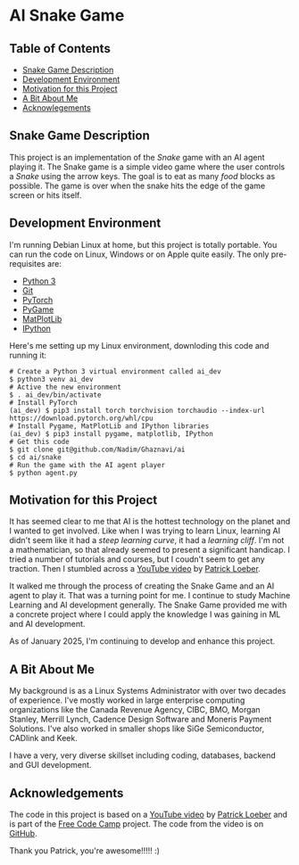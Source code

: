 # AI Snake Game

## Table of Contents

* [Snake Game Description](#snake-game-description)
* [Development Environment](#development-environment)
* [Motivation for this Project](#motivation-for-this-project)
* [A Bit About Me](#a-bit-about-me)
* [Acknowlegements](#acknowlegements)

## Snake Game Description

This project is an implementation of the *Snake* game with an AI agent playing it. The Snake game is a simple video game where the user controls a *Snake* using the arrow keys. The goal is to eat as many *food* blocks as possible. The game is over when the snake hits the edge of the game screen or hits itself.

## Development Environment

I'm running Debian Linux at home, but this project is totally portable. You can run the code on Linux, Windows or on Apple quite easily. The only pre-requisites are:

* [Python 3](https://python.org)
* [Git](https://git-scm.com/)
* [PyTorch](https://pytorch.org)
* [PyGame](https://www.pygame.org/)
* [MatPlotLib](https://matplotlib.org/)
* [IPython](https://ipython.org/)

Here's me setting up my Linux environment, downloding this code and running it:
```
# Create a Python 3 virtual environment called ai_dev
$ python3 venv ai_dev
# Active the new environment
$ . ai_dev/bin/activate
# Install PyTorch
(ai_dev) $ pip3 install torch torchvision torchaudio --index-url https://download.pytorch.org/whl/cpu
# Install Pygame, MatPlotLib and IPython libraries
(ai_dev) $ pip3 install pygame, matplotlib, IPython
# Get this code
$ git clone git@github.com/Nadim/Ghaznavi/ai
$ cd ai/snake
# Run the game with the AI agent player
$ python agent.py
```

## Motivation for this Project

It has seemed clear to me that AI is the hottest technology on the planet and I wanted to get involved. Like when I was trying to learn Linux, learning AI didn't seem like it had a *steep learning curve*, it had a *learning cliff*. I'm not a mathematician, so that already seemed to present a significant handicap. I tried a number of tutorials and courses, but I coudn't seem to get any traction. Then I stumbled across a [YouTube video](https://www.youtube.com/watch?v=L8ypSXwyBds&t=1042s&ab_channel=freeCodeCamp.org) by [Patrick Loeber](https://www.youtube.com/channel/UCbXgNpp0jedKWcQiULLbDTA).

It walked me through the process of creating the Snake Game and an AI agent to play it. That was a turning point for me. I continue to study Machine Learning and AI development generally. The Snake Game provided me with a concrete project where I could apply the knowledge I was gaining in ML and AI development.

As of January 2025, I'm continuing to develop and enhance this project.

## A Bit About Me

My background is as a Linux Systems Administrator with over two decades of experience. I've mostly worked in large enterprise computing organizations like the Canada Revenue Agency, CIBC, BMO, Morgan Stanley, Merrill Lynch, Cadence Design Software and Moneris Payment Solutions. I've also worked in smaller shops like SiGe Semiconductor, CADlink and Keek.

I have a very, very diverse skillset including coding, databases, backend and GUI development.

## Acknowledgements

The code in this project is based on a [YouTube video](https://www.youtube.com/watch?v=L8ypSXwyBds&t=1042s&ab_channel=freeCodeCamp.org) by [Patrick Loeber](https://www.youtube.com/channel/UCbXgNpp0jedKWcQiULLbDTA) and is part of the [Free Code Camp](https://www.youtube.com/@freecodecamp) project. The code from the video is on [GitHub](https://github.com/patrickloeber/snake-ai-pytorch).

Thank you Patrick, you're awesome!!!!! :)

